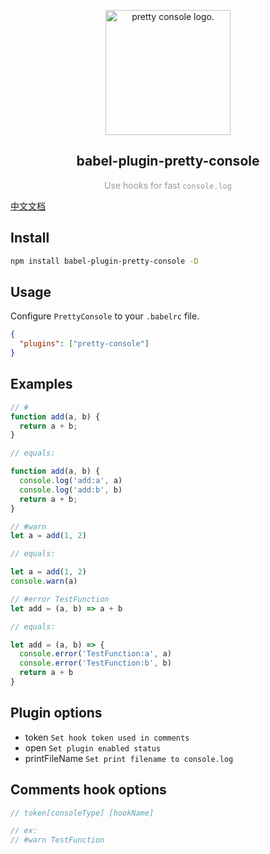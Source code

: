 <p align="center">
  <img src="http://pic.taroxin.cn/pretty-console.png" width="200" alt="pretty console logo.">
  <h2 align="center">
    babel-plugin-pretty-console
  </h2>
  <p align="center">
    <font color="#999">Use hooks for fast <code>console.log</code></font>
  </p>
</p>

<a href="https://juejin.cn/post/7057172551746715661">中文文档</a>

## Install

```bash
npm install babel-plugin-pretty-console -D
```

## Usage

Configure `PrettyConsole` to your `.babelrc` file.

```json
{
  "plugins": ["pretty-console"]
}
```

## Examples

```Javascript
// #
function add(a, b) {
  return a + b;
}

// equals:

function add(a, b) {
  console.log('add:a', a)
  console.log('add:b', b)
  return a + b;
}
```

```Javascript
// #warn
let a = add(1, 2)

// equals:

let a = add(1, 2)
console.warn(a)
```

```Javascript
// #error TestFunction
let add = (a, b) => a + b

// equals:

let add = (a, b) => {
  console.error('TestFunction:a', a)
  console.error('TestFunction:b', b)
  return a + b
}
```

## Plugin options

- token `Set hook token used in comments`
- open `Set plugin enabled status`
- printFileName `Set print filename to console.log`

## Comments hook options

```Javascript
// token[consoleType] [hookName]

// ex:
// #warn TestFunction
```
